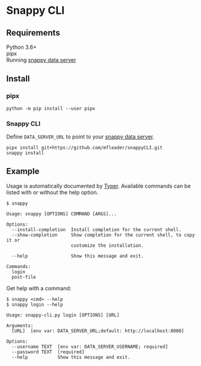 # Snappy CLI

## Requirements

Python 3.6+  
pipx  
Running [snappy data server](https://github.com/openshift-scale/snappy-data-server)

## Install

### pipx

```shell
python -m pip install --user pipx
```

### Snappy CLI

Define `DATA_SERVER_URL` to point to your [snappy data server](https://github.com/openshift-scale/snappy-data-server).


```shell
pipx install git+https://github.com/mfleader/snappyCLI.git
snappy install
```

## Example

Usage is automatically documented by [Typer](https://typer.tiangolo.com/). Available commands can be listed with or without the help option.

```shell
$ snappy
```

```shell
Usage: snappy [OPTIONS] COMMAND [ARGS]...

Options:
  --install-completion  Install completion for the current shell.
  --show-completion     Show completion for the current shell, to copy it or
                        customize the installation.

  --help                Show this message and exit.

Commands:
  login
  post-file

```

Get help with a command:

```shell
$ snappy <cmd> --help
$ snappy login --help
```

```shell
Usage: snappy-cli.py login [OPTIONS] [URL]

Arguments:
  [URL]  [env var: DATA_SERVER_URL;default: http://localhost:8000]

Options:
  --username TEXT  [env var: DATA_SERVER_USERNAME; required]
  --password TEXT  [required]
  --help           Show this message and exit.

```


